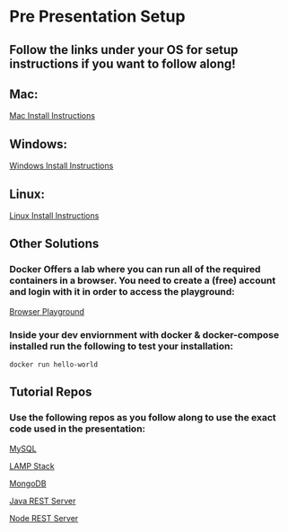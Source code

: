 # Pre Presentation Setup


## Follow the links under your OS for setup instructions if you want to follow along!


## Mac:

[Mac Install Instructions](https://docs.docker.com/docker-for-mac/install/)


## Windows:

[Windows Install Instructions](https://docs.docker.com/docker-for-windows/install/)


## Linux:

[Linux Install Instructions](https://docs.docker.com/engine/install/)


## Other Solutions

### Docker Offers a lab where you can run all of the required containers in a browser. You need to create a (free) account and login with it in order to access the playground:

[Browser Playground](https://labs.play-with-docker.com/)



### Inside your dev enviornment with docker & docker-compose installed run the following to test your installation:

```
docker run hello-world
```


## Tutorial Repos

### Use the following repos as you follow along to use the exact code used in the presentation:

[MySQL](https://github.com/matthewrutter/docker-mysql.git)

[LAMP Stack](https://github.com/matthewrutter/docker-lamp.git)

[MongoDB](https://github.com/matthewrutter/docker-mongo.git)

[Java REST Server](https://github.com/matthewrutter/docker-spark.git)

[Node REST Server](https://github.com/matthewrutter/docker-node.git)